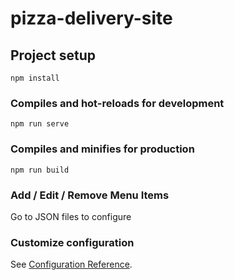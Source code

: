# pizza-delivery-site

## Project setup
```
npm install
```

### Compiles and hot-reloads for development
```
npm run serve
```

### Compiles and minifies for production
```
npm run build
```

### Add / Edit / Remove Menu Items

Go to JSON files to configure

### Customize configuration
See [Configuration Reference](https://cli.vuejs.org/config/).
